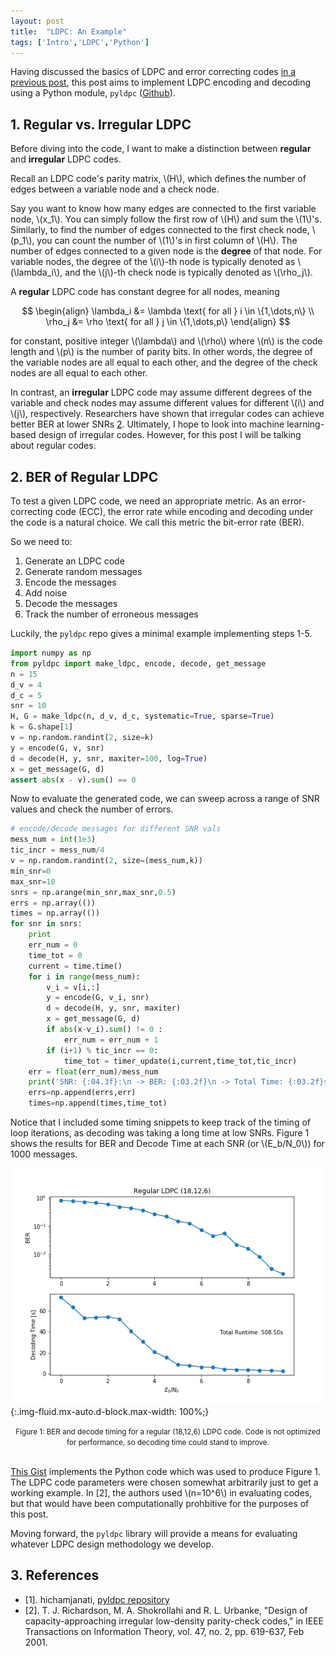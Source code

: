 ```yaml
---
layout: post
title:  "LDPC: An Example"
tags: ['Intro','LDPC','Python']
---
```


Having discussed the basics of LDPC and error correcting codes [in a previous post](/2019/06/26/ldpc-intro.html), this post aims to implement LDPC encoding and decoding using a Python module, `pyldpc` ([Github](https://github.com/hichamjanati/pyldpc/blob/master/pyldpc/decoder.py)).

## 1. Regular vs. Irregular LDPC

Before diving into the code, I want to make a distinction between **regular** and **irregular** LDPC codes.

Recall an LDPC code's parity matrix, \\(H\\), which defines the number of edges between a variable node and a check node.

Say you want to know how many edges are connected to the first variable node, \\(x_1\\). You can simply follow the first row of \\(H\\) and sum the \\(1\\)'s. Similarly, to find the number of edges connected to the first check node, \\(p_1\\), you can count the number of \\(1\\)'s in first column of \\(H\\). The number of edges connected to a given node is the **degree** of that node. For variable nodes, the degree of the \\(i\\)-th node is typically denoted as \\(\lambda_i\\), and the \\(j\\)-th check node is typically denoted as \\(\rho_j\\).

A **regular** LDPC code has constant degree for all nodes, meaning

$$
\begin{align}
 \lambda_i &= \lambda \text{ for all } i \in \{1,\dots,n\} \\
 \rho_j &= \rho \text{ for all } j  \in \{1,\dots,p\}
\end{align}
$$

for constant, positive integer \\(\lambda\\) and \\(\rho\\) where \\(n\\) is the code length and \\(p\\) is the number of parity bits. In other words, the degree of the variable nodes are all equal to each other, and the degree of the check nodes are all equal to each other.

In contrast, an **irregular** LDPC code may assume different degrees of the variable and check nodes may assume different values for different \\(i\\) and \\(j\\), respectively. Researchers have shown that irregular codes can achieve better BER at lower SNRs [2](#r2). Ultimately, I hope to look into machine learning-based design of irregular codes. However, for this post I will be talking about regular codes.

## 2. BER of Regular LDPC

To test a given LDPC code, we need an appropriate metric. As an error-correcting code (ECC), the error rate while encoding and decoding under the code is a natural choice. We call this metric the bit-error rate (BER).

So we need to:
1. Generate an LDPC code
2. Generate random messages
3. Encode the messages
4. Add noise
5. Decode the messages
6. Track the number of erroneous messages

Luckily, the `pyldpc` repo gives a minimal example implementing steps 1-5.

``` python
import numpy as np
from pyldpc import make_ldpc, encode, decode, get_message
n = 15
d_v = 4
d_c = 5
snr = 10
H, G = make_ldpc(n, d_v, d_c, systematic=True, sparse=True)
k = G.shape[1]
v = np.random.randint(2, size=k)
y = encode(G, v, snr)
d = decode(H, y, snr, maxiter=100, log=True)
x = get_message(G, d)
assert abs(x - v).sum() == 0
```

Now to evaluate the generated code, we can sweep across a range of SNR values and check the number of errors. 

```python
# encode/decode messages for different SNR vals
mess_num = int(1e3)
tic_incr = mess_num/4
v = np.random.randint(2, size=(mess_num,k))
min_snr=0
max_snr=10
snrs = np.arange(min_snr,max_snr,0.5)
errs = np.array(())
times = np.array(())
for snr in snrs:
    print
    err_num = 0
    time_tot = 0
    current = time.time()
    for i in range(mess_num):
        v_i = v[i,:]
        y = encode(G, v_i, snr)
        d = decode(H, y, snr, maxiter)
        x = get_message(G, d)
        if abs(x-v_i).sum() != 0 :
            err_num = err_num + 1
        if (i+1) % tic_incr == 0:
            time_tot = timer_update(i,current,time_tot,tic_incr)
    err = float(err_num)/mess_num
    print('SNR: {:04.3f}:\n -> BER: {:03.2f}\n -> Total Time: {:03.2f}s'.format(snr,err,time_tot))
    errs=np.append(errs,err)
    times=np.append(times,time_tot)
```

Notice that I included some timing snippets to keep track of the timing of loop iterations, as decoding was taking a long time at low SNRs. Figure 1 shows the results for BER and Decode Time at each SNR (or \\(E_b/N_0\\)) for 1000 messages.

![BER and decode timing for a regular (18,12,6) LDPC code.][ber]{:.img-fluid.mx-auto.d-block.max-width: 100%;}

<center>
<small>Figure 1: BER and decode timing for a regular (18,12,6) LDPC code. Code is not optimized for performance, so decoding time could stand to improve.</small></center><br>

[This Gist](https://gist.github.com/mdelrosa/00a2ae6399b942f1343282e0b8a38d2f) implements the Python code which was used to produce Figure 1. The LDPC code parameters were chosen somewhat arbitrarily just to get a working example. In [2], the authors used \\(n=10^6\\) in evaluating codes, but that would have been computationally prohbitive for the purposes of this post.

Moving forward, the `pyldpc` library will provide a means for evaluating whatever LDPC design methodology we develop.

## 3. References

- <a name='r1'>[1]</a>. hichamjanati, [pyldpc repository](https://github.com/hichamjanati/pyldpc/blob/master/pyldpc/decoder.py)
- <a name='r2'>[2]</a>. T. J. Richardson, M. A. Shokrollahi and R. L. Urbanke, "Design of capacity-approaching irregular low-density parity-check codes," in IEEE Transactions on Information Theory, vol. 47, no. 2, pp. 619-637, Feb 2001.

[ber]: /images/blog/2019/06/27/ldpc_ber_18_12.PNG